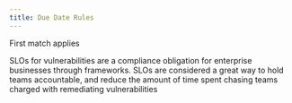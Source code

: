 ```yaml
---
title: Due Date Rules
---
```


First match applies

SLOs for vulnerabilities are a compliance obligation for enterprise businesses through frameworks.
SLOs are considered a great way to hold teams accountable, and reduce the amount of time spent chasing teams charged with remediating vulnerabilities
